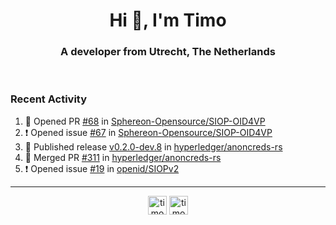 <h1 align="center">Hi 👋, I'm Timo</h1>
<h3 align="center">A developer from Utrecht, The Netherlands</h3>
<br/>
<!-- https://github.com/rahuldkjain/github-profile-readme-generator --!>

<!--  <p align="left"><img src="https://github-readme-stats.vercel.app/api?username=timoglastra&show_icons=true&count_private=true&" alt="timoglastra" /></p> --!>

<!--
Github language stats
<p align="left"><img src="https://github-readme-stats.vercel.app/api/top-langs/?username=timoglastra&layout=compact" alt="timoglastra" /><p>
-->

<!-- Codestats language stats -->
<!-- <p align="left"><img src="https://codestats-readme.vercel.app/api/top-langs/?username=timoglastra&layout=compact&language_count=12" alt="timoglastra" /><p>    --!>
  
<h3>Recent Activity</h3>

<!--START_SECTION:activity-->
1. 💪 Opened PR [#68](https://github.com/Sphereon-Opensource/SIOP-OID4VP/pull/68) in [Sphereon-Opensource/SIOP-OID4VP](https://github.com/Sphereon-Opensource/SIOP-OID4VP)
2. ❗ Opened issue [#67](https://github.com/Sphereon-Opensource/SIOP-OID4VP/issues/67) in [Sphereon-Opensource/SIOP-OID4VP](https://github.com/Sphereon-Opensource/SIOP-OID4VP)
3. 🚀 Published release [v0.2.0-dev.8](https://github.com/hyperledger/anoncreds-rs/releases/tag/v0.2.0-dev.8) in [hyperledger/anoncreds-rs](https://github.com/hyperledger/anoncreds-rs)
4. 🎉 Merged PR [#311](https://github.com/hyperledger/anoncreds-rs/pull/311) in [hyperledger/anoncreds-rs](https://github.com/hyperledger/anoncreds-rs)
5. ❗ Opened issue [#19](https://github.com/openid/SIOPv2/issues/19) in [openid/SIOPv2](https://github.com/openid/SIOPv2)
<!--END_SECTION:activity-->

---

<p align="center">
<a href="https://twitter.com/timoglastra" target="blank"><img align="center" src="https://cdn.jsdelivr.net/npm/simple-icons@3.0.1/icons/twitter.svg" alt="timoglastra" height="30" width="30" /></a>
<a href="https://linkedin.com/in/timoglastra" target="blank"><img align="center" src="https://cdn.jsdelivr.net/npm/simple-icons@3.0.1/icons/linkedin.svg" alt="timoglastra" height="30" width="30" /></a>
</p>



